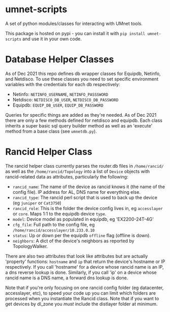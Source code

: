 # umnet-scripts
A set of python modules/classes for interacting with UMnet tools.

This package is hosted on pypi - you can install it with `pip install umnet-scripts` and use it in your own code.

# Database Helper Classes
As of Dec 2021 this repo defines db wrapper classes for Equipdb, Netinfo, and Netdisco.
To use these classes you need to set specific environment variables with the credentials
for each db respectively:
* Netinfo: `NETINFO_USERNAME`, `NETINFO_PASSSWORD`
* Netdisco: `NETDISCO_DB_USER`, `NETDISCO_DB_PASSWORD`
* Equipdb: `EQUIP_DB_USER`, `EQUIP_DB_PASSWORD`

Queries for specific things are added as they're needed. As of Dec 2021 there are only a few methods defined for netdisco and equipdb.
Each class inherits a super basic sql query builder method as well as an 'execute' method from a base class (see `umnetdb.py`).

# Rancid Helper Class
The rancid helper class currently parses the router.db files in `/home/rancid/` as well as the `/home/rancid/Topology`
into a list of `Device` objects with rancid-related data as attributes, particularly the following:
* `rancid_name`: The name of the device as rancid knows it (the name of the config file). IP address for AL, DNS name for everything else.
* `rancid_type`: The rancid perl script that is used to back up the device (eg `juniper` or `Cat3750`)
* `rancid_role`: This is the folder the device config lives in, eg `accesslayer` or `core`. Maps 1:1 to the equipdb device `type`.
* `model`: Device model as populated in equipdb, eg 'EX2200-24T-4G'
* `cfg_file`: Full path to the config file, eg `/home/rancid/accesslayer/10.233.0.10`
* `status`: Up or down per the equipdb `offline` flag (offline is down).
* `neighbors`: A dict of the device's neighbors as reported by TopologyWalker.

There are also two attributes that look like attributes but are actually 'property' functions: `hostname` and `ip` that return the device's hostname
or IP respectively. If you call 'hostname' for a device whose rancid name is an IP, a dns reverse lookup is done. Similarly,
if you call 'ip' on a device whose rancid name is a DNS name, a forward dns lookup is done.

Note that if you're only focusing on one rancid config folder (eg datacenter, accesslayer, etc),
to speed your code up you can limit which folders are processed when you instantiate the Rancid class.
Note that if you want to get devices by dl_zone you *must* include the distlayer folder at minimum.

